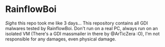 # RainflowBoi
*Sighs* this repo took me like 3 days... This repository contains all GDI malwares tested by RainflowBoi. Don't run on a real PC, always run on an isolated VM (There's a GDI massmailer in there by @ArTicZera  :O), I'm not responsible for any damages, even physical damage. 
